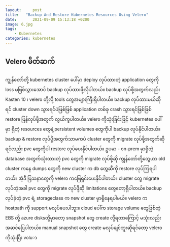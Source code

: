 ```yaml
---
layout:     post
title:   "Backup And Restore Kubernetes Resources Using Velero"
date:       2021-09-09 15:13:18 +0200
image: 6.jpg
tags:
    - Kubernetes
categories: kubernetes
---            
```


<h2> Velero မိတ်ဆက် </h2>

ကျွန်တော်တို့ kubernetes cluster ပေါ်မှာ deploy လုပ်ထားတဲ့ application တွေကို loss မဖြစ်သွားအောင် backup လုပ်ထားဖို့လိုပါတယ်။ backup လုပ်ဖို့အတွက်လည်း Kasten 10 ၊ velero တို့လို့ tools တွေအများကြီးရှိပါတယ်။ 
backup လုပ်ထားမယ်ဆိုရင် cluster down သွားရင်ပဲဖြစ်ဖြစ် application တစ်ခု crash သွားရင်ဖြစ်ဖြစ် restore ပြန်လုပ်ဖို့အတွက် လွယ်ကူပါတယ်။ velero ကိုသုံးခြင်းဖြင့် kubernetes ပေါ်မှာ ရှိတဲ့ resources တွေနဲ့ persistent volumes တွေကိုပါ backup လုပ်နိုင်ပါတယ်။ backup & restore လုပ်ဖို့အတွက်သာမကပဲ cluster တွေကို migrate လုပ်ဖို့အတွက်ဆိုရင်လည်း pvc တွေကိုပါ restore လုပ်ပေးနိုင်ပါတယ်။ ဥပမာ - on-prem မှာရှိတဲ့ database အတွက်သုံးထားတဲ့ pvc တွေကို migrate လုပ်ဖို့ဆို ကျွန်တော်တို့တွေဟာ old cluster ကနေ dumps တွေကို new cluster က db တွေဆီကို restore လုပ်ကြရပါတယ်။ အဲ့ဒီ ပြသနာတွေကို velero ကဖြေရှင်းပေးနိုင်ပါတယ်။ cluster တွေ migrate လုပ်တဲ့အခါ pvc တွေကို migrate လုပ်ဖို့ဆို limitations တွေတော့ရှိပါတယ်။ backup လုပ်ခဲ့တဲ့ pvc ရဲ့ storageclass က new cluster မှာရှိနေရပါမယ်။ velero က hostpath ကို support မလုပ်ပေးပါဘူး။ cloud ပေါ်က storage volume တွေဖြစ်တဲ့ EBS တို့ azure disksတို့မှာတော့ snapshot တွေ create လို့ရတာကြောင့် မသုံးလည်းအဆင်ပြေပါတယ်။  manual snapshot တွေ create မလုပ်ချင်ဘူးဆိုရင်တော့ velero ကိုသုံးပြီး voluာ      
